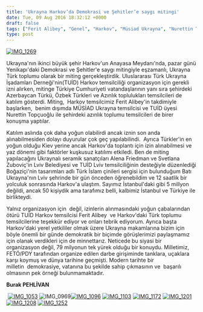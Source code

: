 ```yaml
---
title: 'Ukrayna Harkov’da Demokrasi ve Şehitler’e saygı mitingi'
date: Tue, 09 Aug 2016 18:32:12 +0000
draft: false
tags: ["Ferit Alibey", "Genel", "Harkov", "Müsiad Ukrayna", "Nurettin Topçuoğlu", "TUİD (Türk Ukrayna İşadamları Derneği)", "Türkiye", "Ukrayna", "Ukrayna Türk Toplumu", "Ukrayna Türk toplumu", "Yaşam"]
type: post
---
```


[![IMG_1269](http://burakpehlivan.org/wp-content/uploads/2016/08/IMG_1269.jpg)](http://burakpehlivan.org/wp-content/uploads/2016/08/IMG_1269.jpg)




Ukrayna'nın ikinci büyük şehir Harkov'un Anayasa Meydanı'nda, pazar günü Yenikapı'daki Demokrasi ve Şehitler'e saygı mitingiyle eşzamanlı, Ukrayna Türk toplumu olarak bir miting gerçekleştirdik. Uluslararası Türk Ukrayna İşadamları Derneği'nin(TUİD) Harkov temsilciliği organizasyon için gerekli izni alırken, mitinge Türkiye Cumhuriyeti vatandaşlarının yanı sıra şehirdeki Azerbaycan Türkü, Özbek Türkleri ve Azınlık toplulukları temsilcileri de katılım gösterdi. Miting,  Harkov temsilcimiz Ferit Alibey'in takdimiyle başlarken,  benim dışımda MÜSİAD Ukrayna temsilcisi ve TUİD üyesi Nurettin Topçuoğlu ile şehirdeki azınlık toplumu temsilcileri de birer konuşma yaptılar.




Katılım aslında çok daha yoğun olabilirdi ancak iznin son anda alınabilmesiden dolayı duyurular çok geç yapılabilindi.  Ayrıca Türkler'in en yoğun olduğu Kiev yerine ancak Harkov'da toplantı için izin alınabilmesi ve yaz dönemi gibi faktörler kuşkusuz katılımı etkiledi. Ben de miting yapılacağını Ukraynalı seramik sanatçıları Alena Friedman ve Svetlana Zuboviç'in Lviv Belediyesi ve TUİD Lviv temsilciliğinin desteğiyle düzenlediği Boğaziçi'nin tasarımları adlı Türk İslam çinileri sergisi için bulunduğum Batı Ukrayna'nın Lviv şehrinde bir gün önceden öğrenebildim ve 12 saatlik bir yolculuk sonrasında Harkov'a ulaştım. Sayımız İstanbul'daki gibi 5 millyon değildi, ancak 50 kişiydik ama tarafımız belli, kalbimiz İstanbul ve Türkiye ile birlikteydi.




Yalnız organizasyon için  değil, izinlerin alınmasındaki yoğun çabalarından ötürü TUİD Harkov temsilcisi Ferit Alibey  ve Harkov'daki Türk toplumu temsilcilerine teşekkür ediyor ve onları tebrik ediyorum. Ayrıca başta Harkov'daki yerel yetkililer olmak üzere Ukrayna makamlarına bizim için böyle önemli bir günde demokratik bir biçimde görüşlerimizi paylaşmamız için olanak verdikleri için de minnettarız. Neticede bu siyasi bir organizasyon değil, 79 milyonun tek yürek olduğu bir konuydu. Milletimiz, FETÖ/PDY tarafından organize edilen darbe girişiminde tanklara, uçaklara karşı koymuş ve dünya tarihine geçmişti. Modern tarihte bir milletin  demokrasiye, vatanına bu şekilde sahip çıkmasının ve  başarılı olmasının pek örneği bulunmamaktadır.




**Burak PEHLİVAN**




 [![IMG_1053](http://burakpehlivan.org/wp-content/uploads/2016/08/IMG_1053.jpg)](http://burakpehlivan.org/wp-content/uploads/2016/08/IMG_1053.jpg) ![IMG_0969](http://burakpehlivan.org/wp-content/uploads/2016/08/IMG_0969.jpg)[![IMG_1096](http://burakpehlivan.org/wp-content/uploads/2016/08/IMG_1096.jpg)](http://burakpehlivan.org/wp-content/uploads/2016/08/IMG_1096.jpg) [![IMG_1103](http://burakpehlivan.org/wp-content/uploads/2016/08/IMG_1103.jpg)](http://burakpehlivan.org/wp-content/uploads/2016/08/IMG_1103.jpg) [![IMG_1172](http://burakpehlivan.org/wp-content/uploads/2016/08/IMG_1172.jpg)](http://burakpehlivan.org/wp-content/uploads/2016/08/IMG_1172.jpg) [![IMG_1201](http://burakpehlivan.org/wp-content/uploads/2016/08/IMG_1201.jpg)](http://burakpehlivan.org/wp-content/uploads/2016/08/IMG_1201.jpg) [![IMG_1208](http://burakpehlivan.org/wp-content/uploads/2016/08/IMG_1208.jpg)](http://burakpehlivan.org/wp-content/uploads/2016/08/IMG_1208.jpg) [![IMG_1252](http://burakpehlivan.org/wp-content/uploads/2016/08/IMG_1252.jpg)](http://burakpehlivan.org/wp-content/uploads/2016/08/IMG_1252.jpg)